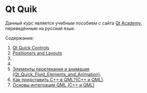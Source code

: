 # Qt Quik

Данный курс является учебным пособием с сайта [Qt Academy](https://academy.qt.io/), переведённым на русский язык.

Содержание:

1. [Qt Quick Controls](src/Qt_Quick_Controls.md)
2. [Positioners and Layouts](src/Qt_Quick_Positioners_and_Layouts.md)
3. []()
4. []()
5. [Элементы перетекания и анимация (Qt_Quick_Fluid_Elements_and_Animation)](src/Qt_Quick_Fluid_Elements_and_Animation.md).
6. [Как представить C++ в QML?(С++ и QML)](src/Qt_Quick_Expose_C++_to_QML.md).
7. [Основы интеграции QML (С++ и QML)](src/Qt_Quick_QML_Integration_Basics.md)

